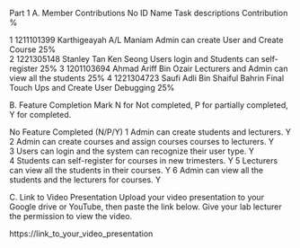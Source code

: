 Part 1
A. Member Contributions
No	ID	        Name	                Task descriptions	                    Contribution %

1   1211101399  Karthigeayah A/L Maniam Admin can create User and Create Course 25% 		
2	1221305148  Stanley Tan Ken Seong   Users login and Students can self-register  25%
3	1201103694  Ahmad Ariff Bin Ozair   Lecturers and Admin can view all the students   25%
4	1221304723  Saufi Adli Bin Shaiful Bahrin   Final Touch Ups and Create User Debugging   25%

B. Feature Completion
Mark N for Not completed, P for partially completed, Y for completed.

No	Feature	Completed (N/P/Y)
1	Admin can create students and lecturers. Y	 
2	Admin can create courses and assign courses courses to lecturers. Y	 
3	Users can login and the system can recognize their user type. Y	 
4	Students can self-register for courses in new trimesters. Y
5	Lecturers can view all the students in their courses. Y
6	Admin can view all the students and the lecturers for courses. Y	 

C. Link to Video Presentation
Upload your video presentation to your Google drive or YouTube, then paste the link below. Give your lab lecturer the permission to view the video.

https://link_to_your_video_presentation